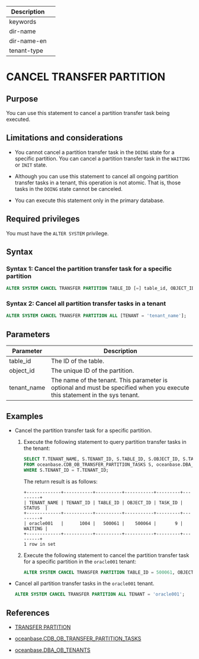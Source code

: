 | Description   |                 |
|---------------|-----------------|
| keywords      |                 |
| dir-name      |                 |
| dir-name-en   |                 |
| tenant-type   |                 |

# CANCEL TRANSFER PARTITION

## Purpose

You can use this statement to cancel a partition transfer task being executed. 

## Limitations and considerations

* You cannot cancel a partition transfer task in the `DOING` state for a specific partition. You can cancel a partition transfer task in the `WAITING` or `INIT` state. 

* Although you can use this statement to cancel all ongoing partition transfer tasks in a tenant, this operation is not atomic. That is, those tasks in the `DOING` state cannot be canceled. 

* You can execute this statement only in the primary database. 

## Required privileges

You must have the `ALTER SYSTEM` privilege. 

## Syntax

### Syntax 1: Cancel the partition transfer task for a specific partition

```sql
ALTER SYSTEM CANCEL TRANSFER PARTITION TABLE_ID [=] table_id, OBJECT_ID [=] object_id [TENANT = 'tenant_name'];
```

### Syntax 2: Cancel all partition transfer tasks in a tenant

```sql
ALTER SYSTEM CANCEL TRANSFER PARTITION ALL [TENANT = 'tenant_name'];
```

## Parameters

| Parameter | Description |
|--------------|------------|
| table_id | The ID of the table.  |
| object_id | The unique ID of the partition.  |
| tenant_name | The name of the tenant. This parameter is optional and must be specified when you execute this statement in the sys tenant.  |

## Examples

* Cancel the partition transfer task for a specific partition. 

   1. Execute the following statement to query partition transfer tasks in the tenant: 

      ```sql
      SELECT T.TENANT_NAME, S.TENANT_ID, S.TABLE_ID, S.OBJECT_ID, S.TASK_ID, S.STATUS
      FROM oceanbase.CDB_OB_TRANSFER_PARTITION_TASKS S, oceanbase.DBA_OB_TENANTS T
      WHERE S.TENANT_ID = T.TENANT_ID;
      ```

      The return result is as follows:

      ```shell
      +-------------+-----------+----------+-----------+---------+---------+
      | TENANT_NAME | TENANT_ID | TABLE_ID | OBJECT_ID | TASK_ID | STATUS  |
      +-------------+-----------+----------+-----------+---------+---------+
      | oracle001   |      1004 |   500061 |    500064 |       9 | WAITING |
      +-------------+-----------+----------+-----------+---------+---------+
      1 row in set
      ```

   2. Execute the following statement to cancel the partition transfer task for a specific partition in the `oracle001` tenant: 

      ```sql
      ALTER SYSTEM CANCEL TRANSFER PARTITION TABLE_ID = 500061, OBJECT_ID = 500064 TENANT = 'oracle001';
      ```

* Cancel all partition transfer tasks in the `oracle001` tenant. 

   ```sql
   ALTER SYSTEM CANCEL TRANSFER PARTITION ALL TENANT = 'oracle001';
   ```

## References

* [TRANSFER PARTITION](4300.Transfer-partition.md)

* [oceanbase.CDB_OB_TRANSFER_PARTITION_TASKS](../../../../700.system-views/300.system-view-of-sys-tenant/200.dictionary-view-of-sys-tenant/11500.o-cdb_ob_transfer_partition_tasks-of-sys-tenant.md)

* [oceanbase.DBA_OB_TENANTS](../../../../700.system-views/300.system-view-of-sys-tenant/200.dictionary-view-of-sys-tenant/23100.o-dba_ob_tenants-of-sys-tenant.md)
